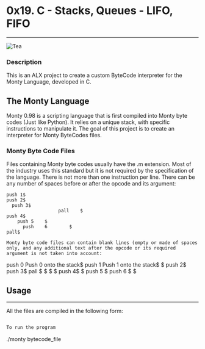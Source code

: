 # 0x19. C - Stacks, Queues - LIFO, FIFO
---
![Tea](https://github.com/chijindujulian/monty/blob/master/src/makeTea.png)

### Description
This is an ALX project to create a custom ByteCode interpreter for the Monty Language, developed in C.

## The Monty Language
Monty 0.98 is a scripting language that is first compiled into Monty byte codes (Just like Python). It relies on a unique stack, with specific instructions to manipulate it. The goal of this project is to create an interpreter for Monty ByteCodes files.

### Monty Byte Code Files
Files containing Monty byte codes usually have the .m extension. Most of the industry uses this standard but it is not required by the specification of the language. There is not more than one instruction per line. There can be any number of spaces before or after the opcode and its argument:

```push 0$
push 1$
push 2$
  push 3$
                   pall    $
push 4$
    push 5    $
      push    6        $
pall$

Monty byte code files can contain blank lines (empty or made of spaces only, and any additional text after the opcode or its required argument is not taken into account:

```
push 0 Push 0 onto the stack$
push 1 Push 1 onto the stack$
$
push 2$
  push 3$
                   pall    $
$
$
                           $
push 4$
$
    push 5    $
      push    6        $
$

## Usage
---
All the files are compiled in the following form:
```gcc -Wall -Werror -Wextra -pedantic *.c -o monty.

To run the program

```
./monty bytecode_file

